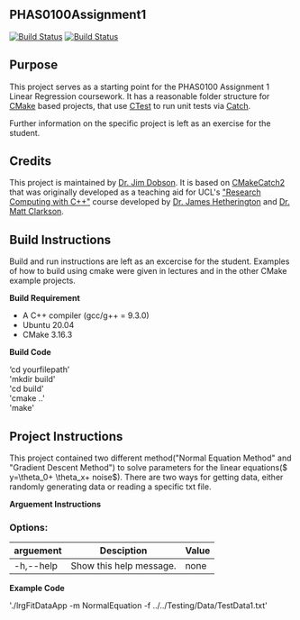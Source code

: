PHAS0100Assignment1
------------------

[![Build Status](https://travis-ci.com/[USERNAME]/PHAS0100Assignment1.svg?branch=master)](https://travis-ci.com/[USERNAME]/PHAS0100Assignment1)
[![Build Status](https://ci.appveyor.com/api/projects/status/[APPVEYOR_ID]/branch/master)](https://ci.appveyor.com/project/[USERNAME]/PHAS0100Assignment1)


Purpose
-------

This project serves as a starting point for the PHAS0100 Assignment 1 Linear Regression coursework. It has a reasonable folder structure for [CMake](https://cmake.org/) based projects,
that use [CTest](https://cmake.org/) to run unit tests via [Catch](https://github.com/catchorg/Catch2). 

Further information on the specific project is left as an exercise for the student.


Credits
-------

This project is maintained by [Dr. Jim Dobson](https://www.ucl.ac.uk/physics-astronomy/people/dr-jim-dobson). It is based on [CMakeCatch2](https://github.com/UCL/CMakeCatch2.git) that was originally developed as a teaching aid for UCL's ["Research Computing with C++"](http://rits.github-pages.ucl.ac.uk/research-computing-with-cpp/)
course developed by [Dr. James Hetherington](http://www.ucl.ac.uk/research-it-services/people/james)
and [Dr. Matt Clarkson](https://iris.ucl.ac.uk/iris/browse/profile?upi=MJCLA42).


Build Instructions
------------------

Build and run instructions are left as an excercise for the student. Examples of how to build using cmake were given in lectures and in the other CMake example projects.

**Build Requirement** 
- A C++ compiler (gcc/g++ = 9.3.0)
- Ubuntu 20.04 
- CMake 3.16.3

**Build Code**

‘cd yourfilepath’\
'mkdir build'\
'cd build'\
'cmake ..'\
'make'

Project Instructions
--------------------
This project contained two different method("Normal Equation Method" and "Gradient Descent Method") to solve parameters for the linear equations($ y=\theta_0+ \theta_x+ noise$). There are two ways for getting data, either randomly generating data or reading a specific txt file.

**Arguement  Instructions** 

### Options: 

|arguement                   |Desciption                                                 |Value                                   |
|----------------------------|-----------------------------------------------------------|----------------------------------------|
|-h,--help                   |Show this help message.                                    |none                                    | 



**Example Code**

'./lrgFitDataApp -m NormalEquation -f ../../Testing/Data/TestData1.txt'
